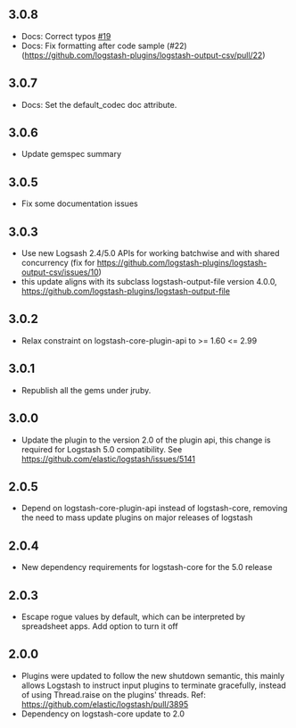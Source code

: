 ## 3.0.8
  - Docs: Correct typos [#19](https://github.com/logstash-plugins/logstash-output-csv/pull/19) 
  - Docs: Fix formatting after code sample (#22)(https://github.com/logstash-plugins/logstash-output-csv/pull/22)

## 3.0.7
  - Docs: Set the default_codec doc attribute.

## 3.0.6
  - Update gemspec summary

## 3.0.5
  - Fix some documentation issues

## 3.0.3
  - Use new Logsash 2.4/5.0 APIs for working batchwise and with shared concurrency (fix for https://github.com/logstash-plugins/logstash-output-csv/issues/10)
  - this update aligns with its subclass logstash-output-file version 4.0.0, https://github.com/logstash-plugins/logstash-output-file

## 3.0.2
  - Relax constraint on logstash-core-plugin-api to >= 1.60 <= 2.99

## 3.0.1
  - Republish all the gems under jruby.

## 3.0.0
  - Update the plugin to the version 2.0 of the plugin api, this change is required for Logstash 5.0 compatibility. See https://github.com/elastic/logstash/issues/5141

## 2.0.5
  - Depend on logstash-core-plugin-api instead of logstash-core, removing the need to mass update plugins on major releases of logstash

## 2.0.4
  - New dependency requirements for logstash-core for the 5.0 release

## 2.0.3
 - Escape rogue values by default, which can be interpreted by spreadsheet apps. Add option to turn it off

## 2.0.0
 - Plugins were updated to follow the new shutdown semantic, this mainly allows Logstash to instruct input plugins to terminate gracefully,
   instead of using Thread.raise on the plugins' threads. Ref: https://github.com/elastic/logstash/pull/3895
 - Dependency on logstash-core update to 2.0
